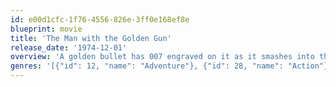 ```yaml
---
id: e00d1cfc-1f76-4556-826e-3ff0e168ef8e
blueprint: movie
title: 'The Man with the Golden Gun'
release_date: '1974-12-01'
overview: 'A golden bullet has 007 engraved on it as it smashes into the secret service headquarters. The bullet came from the professional killer Scaramanga who has yet to miss a target and James Bond begins a mission to try and stop him.'
genres: '[{"id": 12, "name": "Adventure"}, {"id": 28, "name": "Action"}, {"id": 53, "name": "Thriller"}]'
---
```

